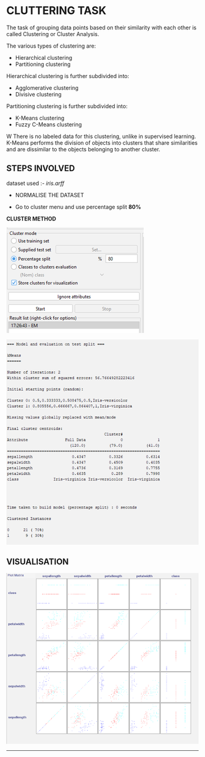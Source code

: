 # CLUTTERING TASK

The task of grouping data points based on their similarity with each other is called Clustering or Cluster Analysis.

The various types of clustering are:

- Hierarchical clustering
- Partitioning clustering 

Hierarchical clustering is further subdivided into:

- Agglomerative clustering
- Divisive clustering

Partitioning clustering is further subdivided into:

- K-Means clustering 
- Fuzzy C-Means clustering

W
There is no labeled data for this clustering, unlike in supervised learning. K-Means performs the division of objects into clusters that share similarities and are dissimilar to the objects belonging to another cluster.

## STEPS INVOLVED

dataset used :- *iris.arff*

- NORMALISE THE DATASET 

- Go to cluster menu and use percentage split **80%**

**CLUSTER METHOD**

![CLUSTER](method.png)

![kmeans](kmeans.png)



## VISUALISATION

![VISUALISE](VISUALISE.png)

--- 
